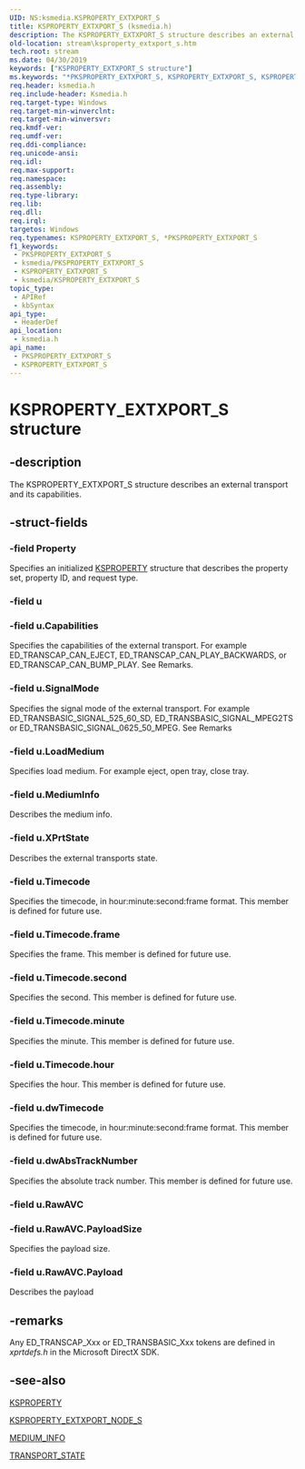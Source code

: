```yaml
---
UID: NS:ksmedia.KSPROPERTY_EXTXPORT_S
title: KSPROPERTY_EXTXPORT_S (ksmedia.h)
description: The KSPROPERTY_EXTXPORT_S structure describes an external transport and its capabilities.
old-location: stream\ksproperty_extxport_s.htm
tech.root: stream
ms.date: 04/30/2019
keywords: ["KSPROPERTY_EXTXPORT_S structure"]
ms.keywords: "*PKSPROPERTY_EXTXPORT_S, KSPROPERTY_EXTXPORT_S, KSPROPERTY_EXTXPORT_S structure [Streaming Media Devices], PKSPROPERTY_EXTXPORT_S, PKSPROPERTY_EXTXPORT_S structure pointer [Streaming Media Devices], ksmedia/KSPROPERTY_EXTXPORT_S, ksmedia/PKSPROPERTY_EXTXPORT_S, stream.ksproperty_extxport_s, vidcapstruct_9cd12be8-0378-481b-80e3-81b3decc1823.xml"
req.header: ksmedia.h
req.include-header: Ksmedia.h
req.target-type: Windows
req.target-min-winverclnt: 
req.target-min-winversvr: 
req.kmdf-ver: 
req.umdf-ver: 
req.ddi-compliance: 
req.unicode-ansi: 
req.idl: 
req.max-support: 
req.namespace: 
req.assembly: 
req.type-library: 
req.lib: 
req.dll: 
req.irql: 
targetos: Windows
req.typenames: KSPROPERTY_EXTXPORT_S, *PKSPROPERTY_EXTXPORT_S
f1_keywords:
 - PKSPROPERTY_EXTXPORT_S
 - ksmedia/PKSPROPERTY_EXTXPORT_S
 - KSPROPERTY_EXTXPORT_S
 - ksmedia/KSPROPERTY_EXTXPORT_S
topic_type:
 - APIRef
 - kbSyntax
api_type:
 - HeaderDef
api_location:
 - ksmedia.h
api_name:
 - PKSPROPERTY_EXTXPORT_S
 - KSPROPERTY_EXTXPORT_S
---
```


# KSPROPERTY_EXTXPORT_S structure


## -description

The KSPROPERTY_EXTXPORT_S structure describes an external transport and its capabilities.

## -struct-fields

### -field Property

Specifies an initialized <a href="/windows-hardware/drivers/stream/ksproperty-structure">KSPROPERTY</a> structure that describes the property set, property ID, and request type.

### -field u

### -field u.Capabilities

Specifies the capabilities of the external transport. For example ED_TRANSCAP_CAN_EJECT, ED_TRANSCAP_CAN_PLAY_BACKWARDS, or ED_TRANSCAP_CAN_BUMP_PLAY. See Remarks.

### -field u.SignalMode

Specifies the signal mode of the external transport. For example ED_TRANSBASIC_SIGNAL_525_60_SD, ED_TRANSBASIC_SIGNAL_MPEG2TS or ED_TRANSBASIC_SIGNAL_0625_50_MPEG. See Remarks

### -field u.LoadMedium

Specifies load medium. For example eject, open tray, close tray.

### -field u.MediumInfo

Describes the medium info.

### -field u.XPrtState

Describes the external transports state.

### -field u.Timecode

Specifies the timecode, in hour:minute:second:frame format. This member is defined for future use.

### -field u.Timecode.frame

Specifies the frame. This member is defined for future use.

### -field u.Timecode.second

Specifies the second. This member is defined for future use.

### -field u.Timecode.minute

Specifies the minute. This member is defined for future use.

### -field u.Timecode.hour

Specifies the hour. This member is defined for future use.

### -field u.dwTimecode

Specifies the timecode, in hour:minute:second:frame format. This member is defined for future use.

### -field u.dwAbsTrackNumber

Specifies the absolute track number. This member is defined for future use.

### -field u.RawAVC

### -field u.RawAVC.PayloadSize

Specifies the payload size.

### -field u.RawAVC.Payload

Describes the payload

## -remarks

Any ED_TRANSCAP_Xxx or ED_TRANSBASIC_Xxx tokens are defined in <i>xprtdefs.h</i> in the Microsoft DirectX SDK.

## -see-also

<a href="/windows-hardware/drivers/stream/ksproperty-structure">KSPROPERTY</a>



<a href="/windows-hardware/drivers/ddi/ksmedia/ns-ksmedia-ksproperty_extxport_node_s">KSPROPERTY_EXTXPORT_NODE_S</a>



<a href="/windows-hardware/drivers/ddi/ksmedia/ns-ksmedia-medium_info">MEDIUM_INFO</a>



<a href="/windows-hardware/drivers/ddi/ksmedia/ns-ksmedia-transport_state">TRANSPORT_STATE</a>

